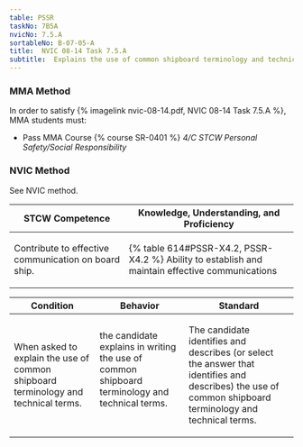 ```yaml
---
table: PSSR
taskNo: 7B5A
nvicNo: 7.5.A 
sortableNo: B-07-05-A
title:  NVIC 08-14 Task 7.5.A
subtitle:  Explains the use of common shipboard terminology and technical terms
---
```



### MMA Method

In order to satisfy  {% imagelink nvic-08-14.pdf, NVIC 08-14 Task 7.5.A %}, MMA students must:

* Pass MMA Course {% course SR-0401 %}  *4/C STCW Personal Safety/Social Responsibility*


### NVIC Method

<a onclick="togglevisibility('nvic_methods')" >See NVIC method.</a>

<div id='nvic_methods' class='hide'>

<table>
<thead>
<tr>
<th class='forty'> STCW Competence </th>
<th class='sixty'> Knowledge, Understanding, and Proficiency </th>
</tr>
</thead>




<tbody>
<tr><td markdown='1'>

Contribute to effective communication on board ship.

</td><td markdown='1'>

{% table 614#PSSR-X4.2, PSSR-X4.2 %} Ability to establish and maintain effective communications

</td></tr>


</tbody>
</table>


<table>
<thead>
<tr><th class='twenty'>  Condition </th><th class='twenty'> Behavior </th><th  class='sixty'>Standard </th></tr>
</thead>
<tbody >



<tr><td markdown='1'>

When asked to explain the use of common shipboard terminology and technical terms.

</td><td markdown='1'>

the candidate explains in writing the  use of common shipboard terminology and technical terms.

<br>

<div class="tooltip" markdown='1'>



</div>


</td><td markdown='1'>

The candidate identifies and describes (or select the answer that identifies and describes) the use of common shipboard terminology and technical terms.

</td></tr>
</tbody>
</table>
</div>
